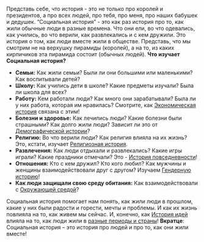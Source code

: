 Представь себе, что история - это не только про королей и президентов, а про всех людей, про тебя, про меня, про наших бабушек и дедушек. “Социальная история” - это как раз история про то, как жили обычные люди в разные времена. Что они ели, во что одевались, как учились, во что верили, как развлекались и с кем дружили. Это история о том, как люди вместе жили в обществе.
Представь, что мы смотрим не на верхушку пирамиды (королей), а на то, из каких кирпичиков эта пирамида состоит (обычных людей).
**Что изучает Социальная история?**

- **Семьи:** Как жили семьи? Были ли они большими или маленькими? Как воспитывали детей?
- **Школу:** Как учились дети в школе? Какие предметы изучали? Была ли школа для всех?
- **Работу:** Кем работали люди? Как много они зарабатывали? Была ли у них работа, которая им нравилась? Смотрите, как [Экономическая история](./economic.md) связана с этим!
- **Болезни и здоровье:** Как лечились люди? Какие болезни были страшными? Как долго жили люди? Зависит ли это от [Демографической истории](./demography.md)?
- **Религию:** Во что верили люди? Как религия влияла на их жизнь? Это, кстати, изучает [Религиозная история](./culture.md).
- **Развлечения:** Как люди отдыхали и развлекались? Какие игры играли? Какие праздники отмечали? Это - [История повседневности](./commonLife.md)!
- **Отношения:** Кто с кем дружил? Кто кого любил? Как мужчины и женщины взаимодействовали друг с другом? Изучаем [Гендерную историю](./genders.md)!
- **Как люди защищали свою среду обитания:** Как взаимодействовали с [Окружающей средой](./environment.md)?

Социальная история помогает нам понять, как жили люди в прошлом, какие у них были радости и горести, мечты и проблемы. И как их жизнь повлияла на то, как живем мы сейчас. И, конечно, как [История идей](./ideas.md) влияла на то, как люди жили в [разные периоды и страны](./regions.md)!
**Вкратце**: Социальная история – это история про людей и про то, как они жили вместе!

